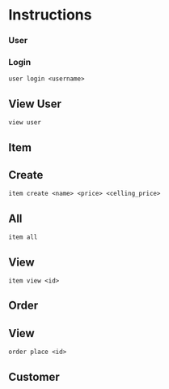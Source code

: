 # Instructions

### User

### Login

```
user login <username>
```

## View User

```
view user
```

## Item

## Create

```
item create <name> <price> <celling_price>
```
## All

```
item all
```
## View

```
item view <id>
```
## Order

## View

```
order place <id>
```
## Customer